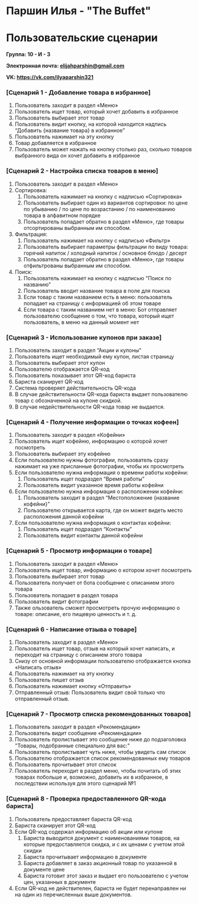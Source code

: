 # Паршин Илья - "The Buffet"
# Пользовательские сценарии
**Группа: 10 - И - 3**

**Электронная почта: elijahparshin@gmail.com**

**VK: https://vk.com/ilyaparshin321**

### [Сценарий 1 - Добавление товара в избранное]
1. Пользователь заходит в раздел «Меню»
2. Пользователь ищет товар, который хочет добавить в избранное 
3. Пользователь выбирает этот товар
4. Пользователь видит кнопку, на которой находится надпись “Добавить {название товара} в избранное”
5. Пользователь нажимает на эту кнопку
6. Товар добавляется в избранное
7. Пользователь может нажать на кнопку столько раз, сколько товаров выбранного вида он хочет добавить в избранное

### [Сценарий 2 - Настройка списка товаров в меню]
1. Пользователь заходит в раздел «Меню»
2. Сортировка:
	1. Пользователь нажимает на кнопку с надписью «Сортировка»
	2. Пользователь выбирает один из вариантов сортировки: по цене по убыванию / по цене по возрастанию / по наименованию товара в алфавитном порядке
	3. Пользователь попадает обратно в раздел «Меню», где товары отсортированы выбранным им способом.
3. Фильтрация:
	1. Пользователь нажимает на кнопку с надписью «Фильтр»
	2. Пользователь выбирает параметры фильтрации по виду товара: горячий напиток / холодный напиток / основное блюдо / десерт
	3. Пользователь попадает обратно в раздел «Меню», где товары отфильтрованы выбранным им способом.
4. Поиск:
	1. Пользователь нажимает на кнопку с надписью "Поиск по названию"
	2. Пользователь вводит название товара в поле для поиска
	3. Если товар с таким названием есть в меню: пользователь попадает на страницу с информацией об этом товаре
	4. Если товара с таким названием нет в меню: Бот отправляет пользователю сообщение о том, что товара, который ищет пользователь, в меню на данный момент нет

### [Сценарий 3 - Использование купонов при заказе]
1. Пользователь заходит в раздел “Акции и купоны” 
2. Пользователь ищет необходимый ему купон, листая страницу
3. Пользователь выбирает этот купон
4. Пользователю отображается QR-код
5. Пользователь показывает этот QR-код бариста
6. Бариста сканирует QR-код
7. Система проверяет действительность QR-кода 
8. В случае действительности QR-кода бариста выдает пользователю товар с обозначенной на купоне скидкой.
9. В случае недействительности QR-кода товар не выдается.

### [Сценарий 4 - Получение информации о точках кофеен]
1. Пользователь заходит в раздел «Кофейни»
2. Пользователь ищет кофейню, информацию о которой хочет посмотреть
3. Пользователь выбирает эту кофейню
4. Если пользователю нужны фотографии, пользователь сразу нажимает на уже присланные фотографии, чтобы их просмотреть
5. Если пользователю нужна информация о времени работы кофейни:
	1. Пользователь ищет подраздел “Время работы”
	2. Пользователь видит указанное время работы кофейни
6. Если пользователю нужна информация о расположении кофейни:
	1. Пользователь заходит в раздел “Местоположение {название кофейни}”
	2. Пользователю открывается карта, где он может видеть место расположения данной кофейни
7. Если пользователю нужна информация о контактах кофейни:
	1. Пользователь ищет подраздел “Контакты”
	2. Пользователь видит контакты данной кофейни

### [Сценарий 5 - Просмотр информации о товаре]
1. Пользователь заходит в раздел «Меню»
2. Пользователь ищет товар, информацию о котором хочет посмотреть
3. Пользователь выбирает этот товар
4. Пользователь получает от бота сообщение с описанием этого товара
5. Пользователь попадает в раздел товара
6. Пользователь видит фотографии
7. Также ользователь сможет просмотреть прочую информацию о товаре: описание, его пищевую ценность и т. д. 

### [Сценарий 6 - Написание отзыва о товаре]
1. Пользователь заходит в раздел «Меню»
2. Пользователь ищет товар, отзыв на который хочет написать, и переходит на страницу с описанием этого товара
3. Снизу от основной информации пользователю отображается кнопка «Написать отзыв»
4. Пользователь нажимает на эту кнопку
5. Пользователь пишет отзыв
6. Пользователь нажимает кнопку «Отправить»
7. Отправленный отзыв: Пользователь видит свой только что отправленный отзыв.

### [Сценарий 7 - Просмотр списка рекомендованных товаров]
1. Пользователь заходит в раздел «Рекомендации»
2. Пользователь видит сообщение «Рекомендации»
3. Пользователь пролистывает это сообщение ниже до подзаголовка "Товары, подобранные специально для вас:"
4. Пользователь пролистывает чуть ниже, чтобы увидеть сам список
5. Пользователю отображается список рекомендованных ему товаров
6. Пользователь прочитывает этот список
7. Пользователь переходит в раздел меню, чтобы почитать об этих товарах побольше и, возможно, добавить их в избранное, в последствии используя для этого сценарий №1

### [Сценарий 8 - Проверка предоставленного QR-кода бариста]
1. Пользователь предоставляет бариста QR-код
2. Бариста сканирует этот QR-код
3. Если QR-код содержал информацию об акции или купоне
	1. Бариста выводится документ с наименованиями товаров, на которые предоставляется скидка, и с их ценами с учетом этой скидки
	2. Бариста прочитывает информацию в документе
	3. Бариста добавляет в заказ акционный товар по указанной в документе цене
	4. Бариста готовит этот заказ и выдает его пользователю с учетом цен, указанных в документе
5. Если QR-код не действителен, бариста не будет перенаправлен ни на один из перечисленных выше документов.
